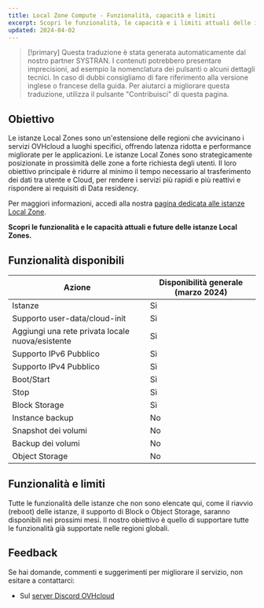 ```yaml
---
title: Local Zone Compute - Funzionalità, capacità e limiti
excerpt: Scopri le funzionalità, le capacità e i limiti attuali delle istanze Local Zones
updated: 2024-04-02
---
```


> [!primary]
> Questa traduzione è stata generata automaticamente dal nostro partner SYSTRAN. I contenuti potrebbero presentare imprecisioni, ad esempio la nomenclatura dei pulsanti o alcuni dettagli tecnici. In caso di dubbi consigliamo di fare riferimento alla versione inglese o francese della guida. Per aiutarci a migliorare questa traduzione, utilizza il pulsante "Contribuisci" di questa pagina.
>

## Obiettivo

Le istanze Local Zones sono un'estensione delle regioni che avvicinano i servizi OVHcloud a luoghi specifici, offrendo latenza ridotta e performance migliorate per le applicazioni.
Le istanze Local Zones sono strategicamente posizionate in prossimità delle zone a forte richiesta degli utenti. Il loro obiettivo principale è ridurre al minimo il tempo necessario al trasferimento dei dati tra utente e Cloud, per rendere i servizi più rapidi e più reattivi e rispondere ai requisiti di Data residency.

Per maggiori informazioni, accedi alla nostra [pagina dedicata alle istanze Local Zone](https://www.ovhcloud.com/it/public-cloud/local-zone-compute/).

**Scopri le funzionalità e le capacità attuali e future delle istanze Local Zones.**

## Funzionalità disponibili

| Azione | Disponibilità generale (marzo 2024) |
| --- | --- |
| Istanze | Sì |
| Supporto user-data/cloud-init | Sì|
| Aggiungi una rete privata locale nuova/esistente | Sì |
| Supporto IPv6 Pubblico | Sì |
| Supporto IPv4 Pubblico | Sì |
| Boot/Start | Sì |
| Stop | Sì |
| Block Storage | Sì |
| Instance backup | No |
| Snapshot dei volumi | No |
| Backup dei volumi | No |
| Object Storage | No |

## Funzionalità e limiti

Tutte le funzionalità delle istanze che non sono elencate qui, come il riavvio (reboot) delle istanze, il supporto di Block o Object Storage, saranno disponibili nei prossimi mesi. Il nostro obiettivo è quello di supportare tutte le funzionalità già supportate nelle regioni globali.

## Feedback

Se hai domande, commenti e suggerimenti per migliorare il servizio, non esitare a contattarci:

- Sul [server Discord OVHcloud](https://discord.gg/ovhcloud)
